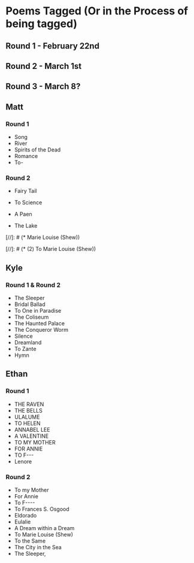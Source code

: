 # Poems Tagged (Or in the Process of being tagged)

## Round 1 - February 22nd
## Round 2 - March 1st
## Round 3 - March 8?

## Matt
### Round 1
* Song
* River
* Spirits of the Dead
* Romance
* To-
### Round 2
* Fairy Tail
* To Science
* A Paen

* The Lake

[//]: # (* Marie Louise (Shew))

[//]: # (* (2) To Marie Louise (Shew))

## Kyle
### Round 1 & Round 2
* The Sleeper
* Bridal Ballad
* To One in Paradise
* The Coliseum
* The Haunted Palace
* The Conqueror Worm
* Silence
* Dreamland
* To Zante
* Hymn

## Ethan
### Round 1
* THE RAVEN
* THE BELLS
* ULALUME
* TO HELEN
* ANNABEL LEE
* A VALENTINE
* TO MY MOTHER
* FOR ANNIE
* TO F---
* Lenore

### Round 2
* To my Mother
* For Annie
* To F----
* To Frances S. Osgood
* Eldorado
* Eulalie
* A Dream within a Dream
* To Marie Louise (Shew)
* To the Same
* The City in the Sea
* The Sleeper,